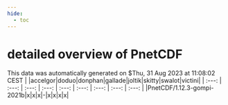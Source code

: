```yaml
---
hide:
  - toc
---
```


detailed overview of PnetCDF
============================


This data was automatically generated on $Thu, 31 Aug 2023 at 11:08:02 CEST
| |accelgor|doduo|donphan|gallade|joltik|skitty|swalot|victini|
| :---: | :---: | :---: | :---: | :---: | :---: | :---: | :---: | :---: |
|PnetCDF/1.12.3-gompi-2021b|x|x|x|-|x|x|x|x|
